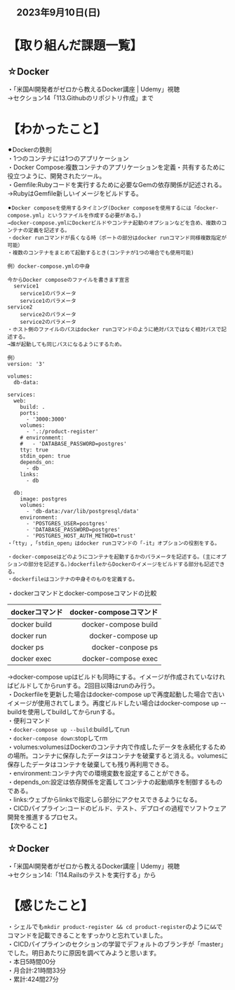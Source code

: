 ## 　2023年9月10日(日)
# 【取り組んだ課題一覧】
## ☆Docker
・「米国AI開発者がゼロから教えるDocker講座 | Udemy」視聴<br>
→セクション14「113.Githubのリポジトリ作成」まで<br>
# 【わかったこと】
⚫︎Dockerの鉄則<br>
・1つのコンテナには1つのアプリケーション<br>
・Docker Compose:複数コンテナのアプリケーションを定義・共有するために役立つように、開発されたツール。<br>
・Gemfile:Rubyコードを実行するために必要なGemの依存関係が記述される。<br>
→RubyはGemfile新しいイメージをビルドする。<br>
```
⚫︎Docker composeを使用するタイミング(Docker composeを使用するには「docker-compose.yml」というファイルを作成する必要がある。)
→docker-compose.ymlにDockerビルドやコンテナ起動のオプションなどを含め、複数のコンテナの定義を記述する。
・docker runコマンドが長くなる時（ポートの部分はdocker runコマンド同様複数指定が可能）
・複数のコンテナをまとめて起動するとき(コンテナが1つの場合でも使用可能)

例）docker-compose.ymlの中身

今からDocker composeのファイルを書きます宣言
  service1
    service1のパラメータ
    service1のパラメータ
service2
    service2のパラメータ
    service2のパラメータ
・ホスト側のファイルのパスはdocker runコマンドのように絶対パスではなく相対パスで記述する。
→誰が起動しても同じパスになるようにするため。

例）
version: '3'

volumes:
  db-data:

services:
  web:
    build: .
    ports:
      - '3000:3000'
    volumes:
      - '.:/product-register'
    # environment:
    #   - 'DATABASE_PASSWORD=postgres'
    tty: true
    stdin_open: true
    depends_on:
      - db
    links:
      - db

  db:
    image: postgres
    volumes:
      - 'db-data:/var/lib/postgresql/data'
    environment:
      - 'POSTGRES_USER=postgres'
      - 'DATABASE_PASSWORD=postgres'
      - 'POSTGRES_HOST_AUTH_METHOD=trust'
・「tty」,「stdin_open」はdocker runコマンドの「-it」オプションの役割をする。

・docker-composeはどのようにコンテナを起動するかのパラメータを記述する。(主にオプションの部分を記述する。)dockerfileからDockerのイメージをビルドする部分も記述できる。
・dockerfileはコンテナの中身そのものを定義する。
```
・dockerコマンドとdocker-composeコマンドの比較<br>

| dockerコマンド | docker-composeコマンド |
|:-----------|------------:|
| docker build <build contexts> | docker-compose build |
| docker run <image> | docker-compose up |
| docker ps | docker-conpose ps |
| docker exec <container> <command> | docker-compose exec <service> <command> |

→docker-compose upはビルドも同時にする。イメージが作成されていなければビルドしてからrunする。2回目以降はrunのみ行う。<br>
・Dockerfileを更新した場合はdocker-compose upで再度起動した場合で古いイメージが使用されてしまう。再度ビルドしたい場合はdocker-compose up --buildを使用してbuildしてからrunする。<br>
・便利コマンド<br>
・`docker-compose up --build`:buildしてrun<br>
・`docker-compose down`:stopしてrm<br>
・volumes:volumesはDockerのコンテナ内で作成したデータを永続化するための場所。コンテナに保存したデータはコンテナを破棄すると消える。volumesに保存したデータはコンテナを破棄しても残り再利用できる。<br>
・environment:コンテナ内での環境変数を設定することができる。<br>
・depends_on:設定は依存関係を定義してコンテナの起動順序を制御するものである。<br>
・links:ウェブからlinksで指定しら部分にアクセスできるようになる。<br>
・CICDパイプライン:コードのビルド、テスト、デプロイの過程でソフトウェア開発を推進するプロセス。<br>
【次やること】
## ☆Docker
・「米国AI開発者がゼロから教えるDocker講座 | Udemy」視聴<br>
→セクション14:「114.Railsのテストを実行する」から<br>
# 【感じたこと】
・シェルでも`mkdir product-register && cd product-register`のように`&&`でコマンドを記載できることをすっかりと忘れていました。<br>
・CICDパイプラインのセクションの学習でデフォルトのブランチが「master」でした。明日あたりに原因を調べてみようと思います。<br>
・本日5時間00分<br>
・月合計:21時間33分<br>
・累計:424間27分<br>
